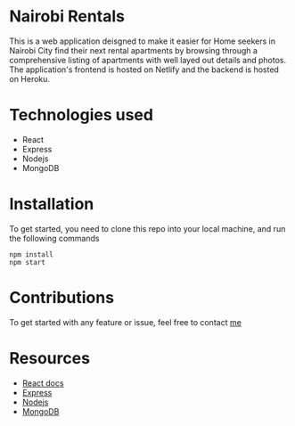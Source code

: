 # Nairobi Rentals
This is a web application deisgned to make it easier for Home seekers in Nairobi City find their next rental apartments by browsing through a comprehensive listing of apartments with well layed out details and photos. The application's frontend is hosted on Netlify and the backend is hosted on Heroku.

# Technologies used
 - React
 - Express
 - Nodejs
 - MongoDB

# Installation
To get started, you need to clone this repo into your local machine, and run the following commands

```
npm install
npm start
```

# Contributions

To get started with any feature or issue, feel free to contact [me](mailto:cedricdamian19@gmail.com)

# Resources

 - [React docs](https://reactjs.org/docs/getting-started.html)
 - [Express](https://developer.mozilla.org/en-US/docs/Learn/Server-side/Express_Nodejs)
 - [Nodejs](https://www.w3schools.com/nodejs/nodejs_intro.asp)
 - [MongoDB](https://www.mongodb.com/languages/mern-stack-tutorial)
